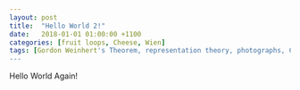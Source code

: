 ```yaml
---
layout: post
title:  "Hello World 2!"
date:   2018-01-01 01:00:00 +1100
categories: [fruit loops, Cheese, Wien]
tags: [Gordon Weinhert's Theorem, representation theory, photographs, Chinatown, marketing, flying]
---
```

Hello World Again!
